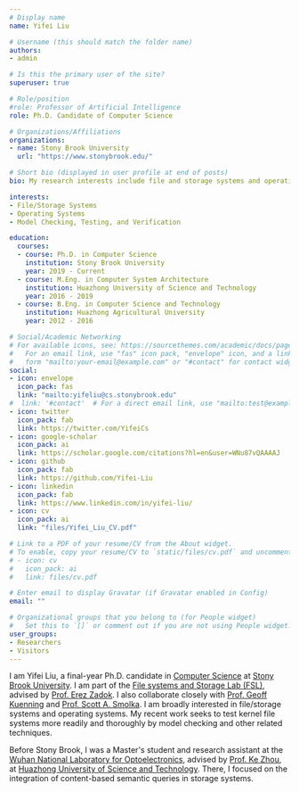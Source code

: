 ```yaml
---
# Display name
name: Yifei Liu

# Username (this should match the folder name)
authors:
- admin

# Is this the primary user of the site?
superuser: true

# Role/position
#role: Professor of Artificial Intelligence
role: Ph.D. Candidate of Computer Science

# Organizations/Affiliations
organizations:
- name: Stony Brook University
  url: "https://www.stonybrook.edu/"

# Short bio (displayed in user profile at end of posts)
bio: My research interests include file and storage systems and operating systems.

interests:
- File/Storage Systems
- Operating Systems
- Model Checking, Testing, and Verification

education:
  courses:
  - course: Ph.D. in Computer Science
    institution: Stony Brook University
    year: 2019 - Current
  - course: M.Eng. in Computer System Architecture
    institution: Huazhong University of Science and Technology
    year: 2016 - 2019
  - course: B.Eng. in Computer Science and Technology
    institution: Huazhong Agricultural University
    year: 2012 - 2016

# Social/Academic Networking
# For available icons, see: https://sourcethemes.com/academic/docs/page-builder/#icons
#   For an email link, use "fas" icon pack, "envelope" icon, and a link in the
#   form "mailto:your-email@example.com" or "#contact" for contact widget.
social:
- icon: envelope
  icon_pack: fas
  link: "mailto:yifeliu@cs.stonybrook.edu"
#  link: '#contact'  # For a direct email link, use "mailto:test@example.org".
- icon: twitter
  icon_pack: fab
  link: https://twitter.com/YifeiCs
- icon: google-scholar
  icon_pack: ai
  link: https://scholar.google.com/citations?hl=en&user=WNu87vQAAAAJ
- icon: github
  icon_pack: fab
  link: https://github.com/Yifei-Liu
- icon: linkedin
  icon_pack: fab
  link: https://www.linkedin.com/in/yifei-liu/
- icon: cv
  icon_pack: ai
  link: "files/Yifei_Liu_CV.pdf"

# Link to a PDF of your resume/CV from the About widget.
# To enable, copy your resume/CV to `static/files/cv.pdf` and uncomment the lines below.
# - icon: cv
#   icon_pack: ai
#   link: files/cv.pdf

# Enter email to display Gravatar (if Gravatar enabled in Config)
email: ""

# Organizational groups that you belong to (for People widget)
#   Set this to `[]` or comment out if you are not using People widget.
user_groups:
- Researchers
- Visitors
---
```


I am Yifei Liu, a final-year Ph.D. candidate in [Computer Science](https://www.cs.stonybrook.edu) at [Stony Brook University](https://www.stonybrook.edu). I am part of the [File systems and Storage Lab (FSL)](http://www.fsl.cs.stonybrook.edu/), advised by [Prof. Erez Zadok](https://www3.cs.stonybrook.edu/~ezk/). I also collaborate closely with [Prof. Geoff Kuenning](https://www.cs.hmc.edu/~geoff/geoff.html) and [Prof. Scott A. Smolka](https://www3.cs.stonybrook.edu/~sas/). I am broadly interested in file/storage systems and operating systems. My recent work seeks to test kernel file systems more readily and thoroughly by model checking and other related techniques.

Before Stony Brook, I was a Master's student and research assistant at the [Wuhan National Laboratory for Optoelectronics](http://english.wnlo.hust.edu.cn), advised by [Prof. Ke Zhou](http://faculty.hust.edu.cn/zhouke2/en/index.htm), at [Huazhong University of Science and Technology](http://english.hust.edu.cn). There, I focused on the integration of content-based semantic queries in storage systems.
